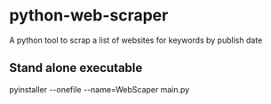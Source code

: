 # python-web-scraper
A python tool to scrap a list of websites for keywords by publish date

## Stand alone executable
pyinstaller --onefile --name=WebScaper main.py